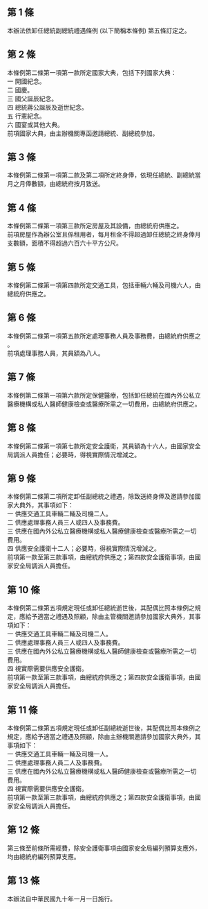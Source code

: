 第 1 條
-------
本辦法依卸任總統副總統禮遇條例 (以下簡稱本條例) 第五條訂定之。

第 2 條
-------
本條例第二條第一項第一款所定國家大典，包括下列國家大典：  
一  開國紀念。  
二  國慶。  
三  國父誕辰紀念。  
四  總統蔣公誕辰及逝世紀念。  
五  行憲紀念。  
六  國宴或其他大典。  
前項國家大典，由主辦機關專函邀請總統、副總統參加。

第 3 條
-------
本條例第二條第一項第二款及第二項所定終身俸，依現任總統、副總統當  
月之月俸數額，由總統府按月致送。

第 4 條
-------
本條例第二條第一項第三款所定房屋及其設備，由總統府供應之。  
前項房屋作為辦公室且係租用者，每月租金不得超過卸任總統之終身俸月  
支數額，面積不得超過六百六十平方公尺。

第 5 條
-------
本條例第二條第一項第四款所定交通工具，包括車輛六輛及司機六人，由  
總統府供應之。

第 6 條
-------
本條例第二條第一項第五款所定處理事務人員及事務費，由總統府供應之  
。  
前項處理事務人員，其員額為八人。

第 7 條
-------
本條例第二條第一項第六款所定保健醫療，包括卸任總統在國內外公私立  
醫療機構或私人醫師健康檢查或醫療所需之一切費用，由總統府供應之。

第 8 條
-------
本條例第二條第一項第七款所定安全護衛，其員額為十六人，由國家安全  
局調派人員擔任；必要時，得視實際情況增減之。

第 9 條
-------
本條例第二條第二項所定卸任副總統之禮遇，除致送終身俸及邀請參加國  
家大典外，其事項如下：  
一  供應交通工具車輛二輛及司機二人。  
二  供應處理事務人員三人或四人及事務費。  
三  供應在國內外公私立醫療機構或私人醫療健康檢查或醫療所需之一切  
    費用。  
四  供應安全護衛十二人；必要時，得視實際情況增減之。  
前項第一款至第三款事項，由總統府供應之；第四款安全護衛事項，由國  
家安全局調派人員擔任。

第 10 條
--------
本條例第二條第五項規定現任或卸任總統逝世後，其配偶比照本條例之規  
定，應給予適當之禮遇及照顧，除由主管機關邀請參加國家大典外，其事  
項如下：  
一  供應交通工具車輛二輛及司機二人。  
二  供應處理事務人員三人或四人及事務費。  
三  供應在國內外公私立醫療機構或私人醫師健康檢查或醫療所需之一切  
    費用。  
四  視實際需要供應安全護衛。  
前項第一款至第三款事項，由總統府供應之；第四款安全護衛事項，由國  
家安全局調派人員擔任。

第 11 條
--------
本條例第二條第五項規定現任或卸任副總統逝世後，其配偶比照本條例之  
規定，應給予適當之禮遇及照顧，除由主辦機關邀請參加國家大典外，其  
事項如下：  
一  供應交通工具車輛一輛及司機一人。  
二  供應處理事務人員二人及事務費。  
三  供應在國內外公私立醫療機構或私人醫師健康檢查或醫療所需之一切  
    費用。  
四  視實際需要供應安全護衛。  
前項第一款至第三款事項，由總統府供應之；第四款安全護衛事項，由國  
家安全局調派人員擔任。

第 12 條
--------
第三條至前條所需經費，除安全護衛事項由國家安全局編列預算支應外，  
均由總統府編列預算支應。

第 13 條
--------
本辦法自中華民國九十年一月一日施行。

